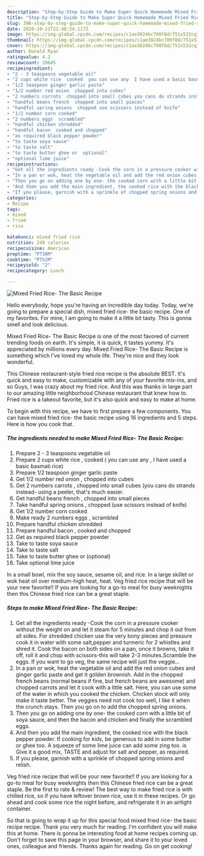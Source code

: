 ```yaml
---
description: "Step-by-Step Guide to Make Super Quick Homemade Mixed Fried Rice- The Basic Recipe"
title: "Step-by-Step Guide to Make Super Quick Homemade Mixed Fried Rice- The Basic Recipe"
slug: 396-step-by-step-guide-to-make-super-quick-homemade-mixed-fried-rice-the-basic-recipe
date: 2020-10-21T22:48:24.117Z
image: https://img-global.cpcdn.com/recipes/c1ae3824bc700f8d/751x532cq70/mixed-fried-rice-the-basic-recipe-recipe-main-photo.jpg
thumbnail: https://img-global.cpcdn.com/recipes/c1ae3824bc700f8d/751x532cq70/mixed-fried-rice-the-basic-recipe-recipe-main-photo.jpg
cover: https://img-global.cpcdn.com/recipes/c1ae3824bc700f8d/751x532cq70/mixed-fried-rice-the-basic-recipe-recipe-main-photo.jpg
author: Donald Ryan
ratingvalue: 4.2
reviewcount: 19645
recipeingredient:
- "2 - 3 teaspoons vegetable oil"
- "2 cups white rice  cooked  you can use any  I have used a basic basmati rice"
- "1/2 teaspoon ginger garlic paste"
- "1/2 number red onion  chopped into cubes"
- "2 numbers carrots  chopped into small cubes you cans do strands instead using a peeler thats much easier"
- "handful beans french  chopped into small pieces"
- "handful spring onions  chopped use scissors instead of knife"
- "1/2 number corn cooked"
- "2 numbers eggs  scrambled"
- "handful chicken shredded"
- "handful bacon  cooked and chopped"
- "as required black pepper powder"
- "to taste soya sauce"
- "to taste salt"
- "to taste butter ghee or  optional"
- "optional lime juice"
recipeinstructions:
- "Get all the ingredients ready -Cook the corn in a pressure cooker without the weight on and let it steam for 5 minutes and chop it out from all sides. For shredded chicken use the very bony pieces and pressure cook it in water with some salt,pepper and turmeric for 2 whistles and shred it. Cook the bacon on both sides on a pan, once it browns, take it off, roll it and chop with scissors-this will take 2-3 minutes.Scramble the eggs. If you want to go veg, the same recipe will just the veggie..."
- "In a pan or wok, heat the vegetable oil and add the red onion cubes and ginger garlic paste and get it golden brownish. Add in the chopped french beans (normal beans if fine, but french beans are awesome) and chopped carrots and let it cook with a little salt. Here, you can use some of the water in which you cooked the chicken. Chicken stock will only make it taste better. The veggies need not cook too well, I like it when the crunch stays. Then you go on to add the chopped spring onions."
- "Then you go on adding one by one- the cooked corn with a little bit of soya sauce, and then the bacon and chicken and finally the scrambled eggs."
- "And then you add the main ingredient, the cooked rice with the black pepper powder. If cooking for kids, be generous to add in some butter or ghee too. A squeeze of some lime juice can add some zing too. is Give it a good mix, TASTE and adjust for salt and pepper, as required."
- "If you please, garnish with a sprinkle of chopped spring onions and relish."
categories:
- Recipe
tags:
- mixed
- fried
- rice

katakunci: mixed fried rice 
nutrition: 249 calories
recipecuisine: American
preptime: "PT30M"
cooktime: "PT52M"
recipeyield: "2"
recipecategory: Lunch

---
```



![Mixed Fried Rice- The Basic Recipe](https://img-global.cpcdn.com/recipes/c1ae3824bc700f8d/751x532cq70/mixed-fried-rice-the-basic-recipe-recipe-main-photo.jpg)

Hello everybody, hope you're having an incredible day today. Today, we're going to prepare a special dish, mixed fried rice- the basic recipe. One of my favorites. For mine, I am going to make it a little bit tasty. This is gonna smell and look delicious.

Mixed Fried Rice- The Basic Recipe is one of the most favored of current trending foods on earth. It's simple, it is quick, it tastes yummy. It's appreciated by millions every day. Mixed Fried Rice- The Basic Recipe is something which I've loved my whole life. They're nice and they look wonderful.

This Chinese restaurant-style fried rice recipe is the absolute BEST. It&#39;s quick and easy to make, customizable with any of your favorite mix-ins, and so Guys, I was crazy about my fried rice. And this was thanks in large part to our amazing little neighborhood Chinese restaurant that knew how to. Fried rice is a takeout favorite, but it&#39;s also quick and easy to make at home.


To begin with this recipe, we have to first prepare a few components. You can have mixed fried rice- the basic recipe using 16 ingredients and 5 steps. Here is how you cook that.

<!--inarticleads1-->

##### The ingredients needed to make Mixed Fried Rice- The Basic Recipe:

1. Prepare 2 - 3 teaspoons vegetable oil
1. Prepare 2 cups white rice , cooked ( you can use any , I have used a basic basmati rice)
1. Prepare 1/2 teaspoon ginger garlic paste
1. Get 1/2 number red onion , chopped into cubes
1. Get 2 numbers carrots , chopped into small cubes (you cans do strands instead- using a peeler, that&#39;s much easier.
1. Get handful beans french , chopped into small pieces
1. Take handful spring onions , chopped (use scissors instead of knife)
1. Get 1/2 number corn cooked
1. Make ready 2 numbers eggs , scrambled
1. Prepare handful chicken shredded
1. Prepare handful bacon , cooked and chopped
1. Get as required black pepper powder
1. Take to taste soya sauce
1. Take to taste salt
1. Take to taste butter ghee or  (optional)
1. Take optional lime juice


In a small bowl, mix the soy sauce, sesame oil, and rice. In a large skillet or wok heat oil over medium-high heat, heat. Veg fried rice recipe that will be your new favorite!! If you are looking for a go-to meal for busy weeknights then this Chinese fried rice can be a great staple. 

<!--inarticleads2-->

##### Steps to make Mixed Fried Rice- The Basic Recipe:

1. Get all the ingredients ready -Cook the corn in a pressure cooker without the weight on and let it steam for 5 minutes and chop it out from all sides. For shredded chicken use the very bony pieces and pressure cook it in water with some salt,pepper and turmeric for 2 whistles and shred it. Cook the bacon on both sides on a pan, once it browns, take it off, roll it and chop with scissors-this will take 2-3 minutes.Scramble the eggs. If you want to go veg, the same recipe will just the veggie...
1. In a pan or wok, heat the vegetable oil and add the red onion cubes and ginger garlic paste and get it golden brownish. Add in the chopped french beans (normal beans if fine, but french beans are awesome) and chopped carrots and let it cook with a little salt. Here, you can use some of the water in which you cooked the chicken. Chicken stock will only make it taste better. The veggies need not cook too well, I like it when the crunch stays. Then you go on to add the chopped spring onions.
1. Then you go on adding one by one- the cooked corn with a little bit of soya sauce, and then the bacon and chicken and finally the scrambled eggs.
1. And then you add the main ingredient, the cooked rice with the black pepper powder. If cooking for kids, be generous to add in some butter or ghee too. A squeeze of some lime juice can add some zing too. is Give it a good mix, TASTE and adjust for salt and pepper, as required.
1. If you please, garnish with a sprinkle of chopped spring onions and relish.


Veg fried rice recipe that will be your new favorite!! If you are looking for a go-to meal for busy weeknights then this Chinese fried rice can be a great staple. Be the first to rate &amp; review! The best way to make fried rice is with chilled rice, so if you have leftover brown rice, use it in these recipes. Or go ahead and cook some rice the night before, and refrigerate it in an airtight container. 

So that is going to wrap it up for this special food mixed fried rice- the basic recipe recipe. Thank you very much for reading. I'm confident you will make this at home. There is gonna be interesting food at home recipes coming up. Don't forget to save this page in your browser, and share it to your loved ones, colleague and friends. Thanks again for reading. Go on get cooking!
